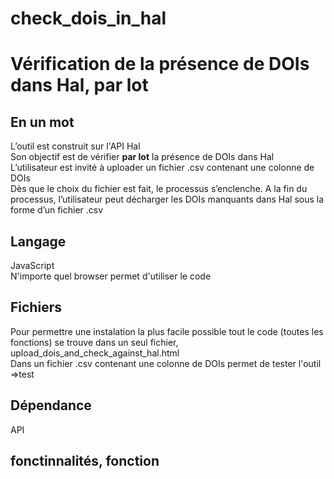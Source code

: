# check_dois_in_hal
<h1>Vérification de la présence de DOIs dans Hal, par lot</h1>
<h2>En un mot</h2>
L’outil est construit sur l'API Hal
<br/>
Son objectif est de vérifier <b>par lot</b> la présence de DOIs dans Hal
<br/>
L’utilisateur est invité à uploader un fichier .csv contenant une colonne de DOIs
<br/>
Dès que le choix du fichier est fait, le processus s’enclenche. A la fin du processus, l’utilisateur peut décharger les DOIs manquants dans Hal sous la forme d’un fichier .csv
<h2>Langage</h2>
JavaScript<br/>
N'importe quel browser permet d'utiliser le code
<h2>Fichiers</h2>
Pour permettre une instalation la plus facile possible tout le code (toutes les fonctions) se trouve dans un seul fichier, upload_dois_and_check_against_hal.html
<br/>
Dans un fichier .csv contenant une colonne de DOIs permet de tester l'outil
=>test
<h2>Dépendance</h2>
API
<h2>fonctinnalités, fonction</h2>

